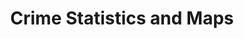 ---
layout: sub-service
title: Crime Statistics and Maps
category: public-safety
subcategory: crime-statistics-and-maps
---